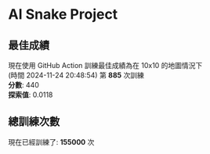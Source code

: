 
# AI Snake Project

## **最佳成績**
現在使用 GitHub Action 訓練最佳成績為在 10x10 的地圖情況下  
(時間 2024-11-24 20:48:54) 第 **885** 次訓練  
**分數**: 440  
**探索值**: 0.0118

## 總訓練次數
現在已經訓練了: **155000** 次

